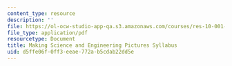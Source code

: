 ```yaml
---
content_type: resource
description: ''
file: https://ol-ocw-studio-app-qa.s3.amazonaws.com/courses/res-10-001-making-science-and-engineering-pictures-a-practical-guide-to-presenting-your-work-spring-2016/d5ffe06f0ff3eeae772ab5cdab22dd5e_MITRES_10_001S16_syllabus.pdf
file_type: application/pdf
resourcetype: Document
title: Making Science and Engineering Pictures Syllabus
uid: d5ffe06f-0ff3-eeae-772a-b5cdab22dd5e
---
```

